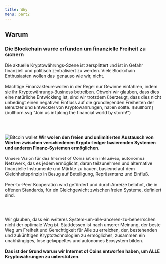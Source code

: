 ```yaml
---
title: Why
menu: part2
---
```


## Warum
### Die Blockchain wurde erfunden um finanzielle Freiheit zu sichern

<span class="column-left">
Die aktuelle Kryptowährungs-Szene ist zersplittert und ist in Gefahr finanziell und politisch zentralisiert zu werden. Viele Blockchain Enthusiasten wollen das, genauso wie wir, nicht.<br><br>Mächtige Finanzakteure wollen in der Regel nur Gewinne einfahren, indem sie ihr Kryptowährungs-Business betreiben. Obwohl wir glauben, dass dies eine natürliche Entwicklung ist, 
sind wir trotzdem überzeugt, dass dies nicht unbedingt einen negativen Einfluss auf die grundlegenden Freiheiten der Benutzer und Entwickler von Kryptowährungen, haben sollte. 
</span><span class="column-right small" style="height: 14em;">![Bullhorn](bullhorn.svg "Join us in taking the financial world by storm!")</span>

<br><br>

<span class="column-left small" style="padding-top: 2em; height: 15em;">![Bitcoin wallet](bitcoin_wallet.svg "We want more flexibility, freedom and humanity in the cryptosphere.")</span><span class="column-right">
<b>Wir wollen den freien und unlimitierten Austausch von Werten zwischen verschiedenen Krypto-ledger basierenden Systemen und anderen Finanz-Systemen ermöglichen.</b><br><br>Unsere Vision für das Internet of Coins ist ein inklusives, autonomes Netzwerk, das es jedem ermöglicht, daran teilzunehmen und alternative finanzielle Instrumente und Märkte zu bauen, basiernd auf dem Gleichheitsprinzip in Bezug auf Beteiligung, Repräsentanz und Einfluß.
<br><br>Peer-to-Peer Kooperation wird gefördert und durch Anreize belohnt, die in offenen Standards, für ein Gleichgewicht zwischen freien Systeme, definiert sind.
</span>

<br><br>

<span class="column-center">Wir glauben, dass ein weiteres System-um-alle-anderen-zu-beherrschen nicht der optimale Weg ist. Stattdessen ist nach unserer Meinung, der beste Weg um Freiheit und Gerechtigkeit für Alle zu erreichen, der, bestehenden und zukünftigen Kryptotechnologien zu ermöglichen, zusammen ein unabhängiges, lose gekoppeltes und autonomes Ecosystem bilden.<br><br><b>Das ist der Grund warum wir Internet of Coins entworfen haben, um ALLE Kryptowährungen zu unterstützen.</b></span>
